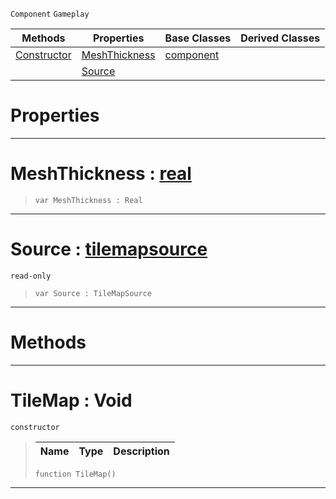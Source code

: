  `Component` `Gameplay`



|Methods|Properties|Base Classes|Derived Classes|
|---|---|---|---|
|[ Constructor](https://github.com/ZilchEngine/ZilchDocs/blob/master/code_reference/class_reference/tilemap.markdown#tilemap-void)|[ MeshThickness](https://github.com/ZilchEngine/ZilchDocs/blob/master/code_reference/class_reference/tilemap.markdown#meshthickness-zilch-engin)|[component](https://github.com/ZilchEngine/ZilchDocs/blob/master/code_reference/class_reference/component.markdown)| |
| |[ Source](https://github.com/ZilchEngine/ZilchDocs/blob/master/code_reference/class_reference/tilemap.markdown#source-zilch-engine-docum)| | |


 #  Properties


---  
 #  MeshThickness : [real](https://github.com/ZilchEngine/ZilchDocs/blob/master/code_reference/nada_base_types/real.markdown)

> 
> ``` lang=cpp, name=Nada
> var MeshThickness : Real


---  
 #  Source : [tilemapsource](https://github.com/ZilchEngine/ZilchDocs/blob/master/code_reference/class_reference/tilemapsource.markdown)

 `read-only`

> 
> ``` lang=cpp, name=Nada
> var Source : TileMapSource


---  
 #  Methods


---  
 #  TileMap : Void

 `constructor`

> 
> |Name|Type|Description|
> |---|---|---|
> ``` lang=cpp, name=Nada
> function TileMap()
> ``` 


---  
 

 